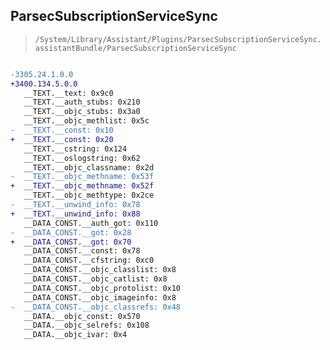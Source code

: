 ## ParsecSubscriptionServiceSync

> `/System/Library/Assistant/Plugins/ParsecSubscriptionServiceSync.assistantBundle/ParsecSubscriptionServiceSync`

```diff

-3305.24.1.0.0
+3400.134.5.0.0
   __TEXT.__text: 0x9c0
   __TEXT.__auth_stubs: 0x210
   __TEXT.__objc_stubs: 0x3a0
   __TEXT.__objc_methlist: 0x5c
-  __TEXT.__const: 0x10
+  __TEXT.__const: 0x20
   __TEXT.__cstring: 0x124
   __TEXT.__oslogstring: 0x62
   __TEXT.__objc_classname: 0x2d
-  __TEXT.__objc_methname: 0x53f
+  __TEXT.__objc_methname: 0x52f
   __TEXT.__objc_methtype: 0x2ce
-  __TEXT.__unwind_info: 0x78
+  __TEXT.__unwind_info: 0x88
   __DATA_CONST.__auth_got: 0x110
-  __DATA_CONST.__got: 0x28
+  __DATA_CONST.__got: 0x70
   __DATA_CONST.__const: 0x78
   __DATA_CONST.__cfstring: 0xc0
   __DATA_CONST.__objc_classlist: 0x8
   __DATA_CONST.__objc_catlist: 0x8
   __DATA_CONST.__objc_protolist: 0x10
   __DATA_CONST.__objc_imageinfo: 0x8
-  __DATA_CONST.__objc_classrefs: 0x48
   __DATA.__objc_const: 0x570
   __DATA.__objc_selrefs: 0x108
   __DATA.__objc_ivar: 0x4

```
